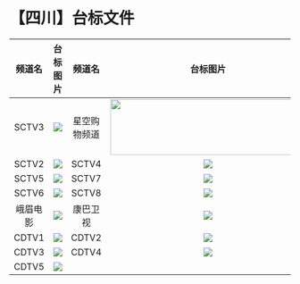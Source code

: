 # 【四川】台标文件
|频道名|台标图片|频道名|台标图片|
|:---:|:---:|:---:|:---:|
|SCTV3|<img src="https://raw.githubusercontent.com/wanglindl/TVlogo/main/img/Sichuan1.png">|星空购物频道|<img src="https://github.com/atsushi444/iptv/blob/main/logo/other/xkgw.png" width="350" height="100">|
|SCTV2|<img src="https://raw.githubusercontent.com/wanglindl/TVlogo/main/img/Sichuan2.png">|SCTV4|<img src="https://raw.githubusercontent.com/wanglindl/TVlogo/main/img/Sichuan3.png">|
|SCTV5|<img src="https://raw.githubusercontent.com/wanglindl/TVlogo/main/img/Sichuan4.png">|SCTV7|<img src="https://raw.githubusercontent.com/wanglindl/TVlogo/main/img/Sichuan5.png">|
|SCTV6|<img src="https://raw.githubusercontent.com/wanglindl/TVlogo/main/img/Sichuan6.png">|SCTV8|<img src="https://raw.githubusercontent.com/wanglindl/TVlogo/main/img/Sichuan7.png">|
|峨眉电影|<img src="https://raw.githubusercontent.com/wanglindl/TVlogo/main/img/Sichuan8.png">|康巴卫视|<img src="https://github.com/atsushi444/iptv/blob/main/logo/other/Kangba.png">|
|CDTV1|<img src="https://raw.githubusercontent.com/wanglindl/TVlogo/main/img/Chengdu1.png">|CDTV2|<img src="https://raw.githubusercontent.com/wanglindl/TVlogo/main/img/Chengdu2.png">|
|CDTV3|<img src="https://raw.githubusercontent.com/wanglindl/TVlogo/main/img/Chengdu3.png">|CDTV4|<img src="https://raw.githubusercontent.com/wanglindl/TVlogo/main/img/Chengdu4.png">|
|CDTV5|<img src="https://raw.githubusercontent.com/wanglindl/TVlogo/main/img/Chengdu5.png">|
